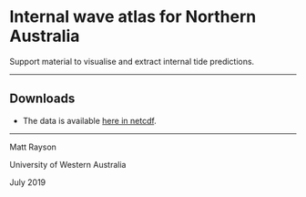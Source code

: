 # Internal wave atlas for Northern Australia		

Support material to visualise and extract internal tide predictions.

---

## Downloads

 - The data is available [here in netcdf]().

---

Matt Rayson

University of Western Australia

July 2019
